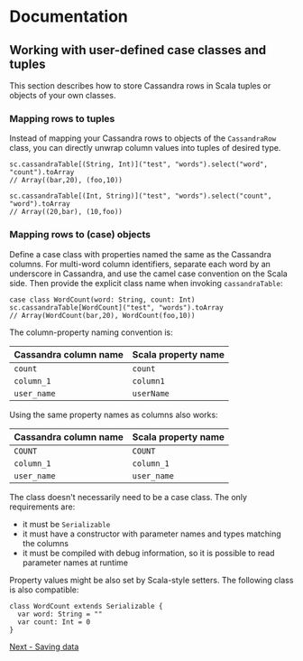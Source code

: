 # Documentation
## Working with user-defined case classes and tuples

This section describes how to store Cassandra rows in Scala tuples or objects of your own classes.

### Mapping rows to tuples
Instead of mapping your Cassandra rows to objects of the `CassandraRow` class, you can directly 
unwrap column values into tuples of desired type.
 
    sc.cassandraTable[(String, Int)]("test", "words").select("word", "count").toArray
    // Array((bar,20), (foo,10))

    sc.cassandraTable[(Int, String)]("test", "words").select("count", "word").toArray
    // Array((20,bar), (10,foo))
    

### Mapping rows to (case) objects
Define a case class with properties named the same as the Cassandra columns. 
For multi-word column identifiers, separate each word by an underscore in Cassandra, 
and use the camel case convention on the Scala side. Then provide the explicit class name
when invoking `cassandraTable`:

    case class WordCount(word: String, count: Int)
    sc.cassandraTable[WordCount]("test", "words").toArray
    // Array(WordCount(bar,20), WordCount(foo,10))

The column-property naming convention is:

Cassandra column name	| Scala property name
------------------------|---------------------
`count`	                | `count`
`column_1`	            | `column1`
`user_name`	            | `userName`

Using the same property names as columns also works:

Cassandra column name	| Scala property name
------------------------|---------------------
`COUNT`                 | `COUNT`
`column_1`	            | `column_1`
`user_name`	            | `user_name`

The class doesn't necessarily need to be a case class. The only requirements are:

  - it must be `Serializable`
  - it must have a constructor with parameter names and types matching the columns
  - it must be compiled with debug information, so it is possible to read parameter names at runtime

Property values might be also set by Scala-style setters. The following class is also compatible:
    
    class WordCount extends Serializable {
      var word: String = ""
      var count: Int = 0    
    }
       
       
[Next - Saving data](5_saving.md)  